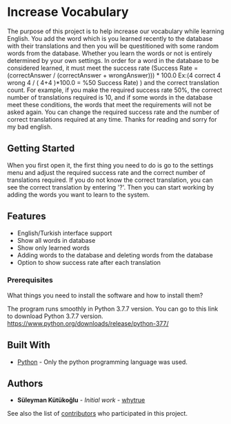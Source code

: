# Increase Vocabulary

The purpose of this project is to help increase our vocabulary while learning English. You add the word which is you learned recently to the database with their translations and then you will be questitioned with some random words  from the database. Whether you learn the words or not is entirely determined by your own settings. In order for a word in the database to be considered learned, it must meet the success rate (Success Rate = (correctAnswer / (correctAnswer + wrongAnswer))) * 100.0 Ex:(4 correct 4 wrong 4 / ( 4+4 )*100.0 = %50 Success Rate) ) and the correct translation count. For example, if you make the required success rate 50%, the correct number of translations required is 10, and if some words in the database meet these conditions, the words that meet the requirements will not be asked again. You can change the required success rate and the number of correct translations required at any time.
Thanks for reading and sorry for my bad english.

## Getting  Started

When you first open it, the first thing you need to do is go to the settings menu and adjust the required success rate and the correct number of translations required. 
If you do not know the correct translation, you can see the correct translation by entering '?'. 
Then you can start working by adding the words you want to learn to the system. 

## Features

- English/Turkish interface support
- Show all words in database
- Show only learned words
- Adding words to the database and deleting words from the database
- Option to show success rate after each translation


### Prerequisites

What things you need to install the software and how to install them?

The program runs smoothly in Python 3.7.7 version. You can go to this link to download Python 3.7.7 version.
https://www.python.org/downloads/release/python-377/



## Built  With

* [Python](https://www.python.org/) - Only the python programming language was used.


## Authors

* **Süleyman Kütükoğlu** - *Initial work* - [whytrue](https://github.com/whytrue)

See also the list of [contributors](https://github.com/whytrue/increase-your-vocabulary/contributors) who participated in this project.
